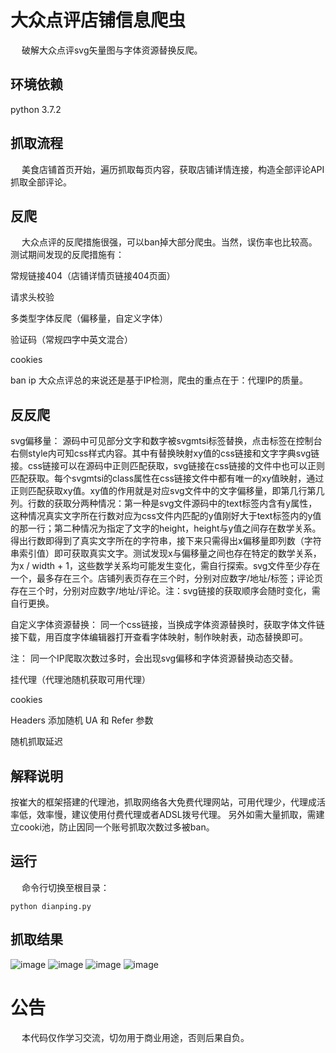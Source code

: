 大众点评店铺信息爬虫
=======

  破解大众点评svg矢量图与字体资源替换反爬。
        
环境依赖
---------
python 3.7.2

抓取流程
-------
  美食店铺首页开始，遍历抓取每页内容，获取店铺详情连接，构造全部评论API抓取全部评论。

反爬
--------
  大众点评的反爬措施很强，可以ban掉大部分爬虫。当然，误伤率也比较高。测试期间发现的反爬措施有：

常规链接404（店铺详情页链接404页面）

请求头校验

多类型字体反爬（偏移量，自定义字体）

验证码（常规四字中英文混合）

cookies

ban ip
  大众点评总的来说还是基于IP检测，爬虫的重点在于：代理IP的质量。

反反爬
--------
  svg偏移量：
    源码中可见部分文字和数字被svgmtsi标签替换，点击标签在控制台右侧style内可知css样式内容。其中有替换映射xy值的css链接和文字字典svg链接。css链接可以在源码中正则匹配获取，svg链接在css链接的文件中也可以正则匹配获取。每个svgmtsi的class属性在css链接文件中都有唯一的xy值映射，通过正则匹配获取xy值。xy值的作用就是对应svg文件中的文字偏移量，即第几行第几列。行数的获取分两种情况：第一种是svg文件源码中的text标签内含有y属性，这种情况真实文字所在行数对应为css文件内匹配的y值刚好大于text标签内的y值的那一行；第二种情况为指定了文字的height，height与y值之间存在数学关系。得出行数即得到了真实文字所在的字符串，接下来只需得出x偏移量即列数（字符串索引值）即可获取真实文字。测试发现x与偏移量之间也存在特定的数学关系，为x / width + 1，这些数学关系均可能发生变化，需自行探索。svg文件至少存在一个，最多存在三个。店铺列表页存在三个时，分别对应数字/地址/标签；评论页存在三个时，分别对应数字/地址/评论。注：svg链接的获取顺序会随时变化，需自行更换。

  自定义字体资源替换：
    同一个css链接，当换成字体资源替换时，获取字体文件链接下载，用百度字体编辑器打开查看字体映射，制作映射表，动态替换即可。

注： 同一个IP爬取次数过多时，会出现svg偏移和字体资源替换动态交替。

  挂代理（代理池随机获取可用代理）

  cookies

  Headers 添加随机 UA 和 Refer 参数

  随机抓取延迟

解释说明
--------
  按崔大的框架搭建的代理池，抓取网络各大免费代理网站，可用代理少，代理成活率低，效率慢，建议使用付费代理或者ADSL拨号代理。
  另外如需大量抓取，需建立cooki池，防止因同一个账号抓取次数过多被ban。

运行
-------
  命令行切换至根目录：

    python dianping.py

抓取结果
--------
![image](https://github.com/xzh0723/dzdp/blob/master/view/db_dianpu.png.png)
![image](https://github.com/xzh0723/dzdp/blob/master/view/db_pinglun.png.png)
![image](https://github.com/xzh0723/dzdp/blob/master/view/pycharm_dianpu.png.png)
![image](https://github.com/xzh0723/dzdp/blob/master/view/pychram_dianpu.png.png)

公告
=========
  本代码仅作学习交流，切勿用于商业用途，否则后果自负。
